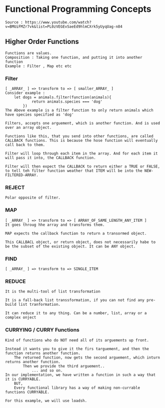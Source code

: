 # Functional Programming Concepts 
	Source : https://www.youtube.com/watch?v=BMUiFMZr7vk&list=PL0zVEGEvSaeEd9hlmCXrk5yUyqUag-n84

## Higher Order Functions
	Functions are values.
	Composition : Taking one function, and putting it into another function 
	Example : Filter , Map etc etc


### Filter 
	[ _ARRAY_ ] => transform to => [ smaller_ARRAY_ ] 
	Consider example :
		let dogs = animals.filter(function(animals){
				return animals.species === 'dog'
			})
	The Above example is a filter function to only return animals which have species specified as 'dog'
	
	Filters, accepts one arguement, which is another function. And is used over an array object.
	
	Functions like this, that you send into other functions, are called CALLBACK functions. This is because the hose function will eventually call back to them.

	Filter will loop through each item in the array. And for each item it will pass it into, the CALLBACK function. 

	Filter will then expect the CALLBACK to return either a TRUE or FALSE, to tell teh filter function weather that ITEM will be into the NEW-FILTERED-ARRAY.


### REJECT
	Polar opposite of filter.


### MAP
	[ _ARRAY_ ] => transform to => [ ARRAY_OF_SAME_LENGTH_ANY_ITEM ] 
	It goes throug hhe array and transforms them.
	
	MAP expects the callback function to return a transormed object. 
	
	This CALLBACL object, or return object, does not necessarily habe to be the subset of the existing object. It can be ANY object.


### FIND
	[ _ARRAY_ ] => transform to => SINGLE_ITEM


### REDUCE
	It is the multi-tool of list transformation
	
	It is a fall-back list transsformation, if you can not find any pre-build list tranformation.
	
	It can reduce it to any thing. Can be a number, list, array or a complex onject


### CURRYING / CURRY Functions
	Kind of functions who do NOT need all of its arguements up front.
	
	Instead it wants you to give it the firs targuement, and then the function returns another function.
		The returned function, now gets the second arguement, which inturn returns another function.
			Then we provide the third arguement.. 
				... and so on.
	In our implementation, we have written a function in such a way that it is CURRYABLE.
		BUT, 
		Every functional library has a way of making non-currable functions CURRYABLE.

	For this example, we will use loadsh.

















